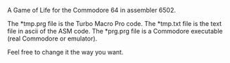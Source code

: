 A Game of Life for the Commodore 64 in assembler 6502.

The *tmp.prg file is the Turbo Macro Pro code.
The *tmp.txt file is the text file in ascii of the ASM code.
The *prg.prg file is a Commodore executable (real Commodore or emulator).

Feel free to change it the way you want.
